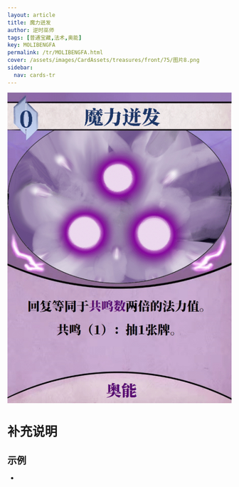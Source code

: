 ```yaml
---
layout: article
title: 魔力迸发
author: 逆时巫师
tags: [普通宝藏,法术,奥能]
key: MOLIBENGFA
permalink: /tr/MOLIBENGFA.html
cover: /assets/images/CardAssets/treasures/front/75/图片8.png
sidebar:
  nav: cards-tr
---
```

![](/assets/images/CardAssets/treasures/front/75/图片8.png)

# 补充说明



## 示例
* 